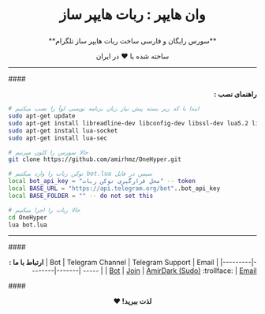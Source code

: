 # <p align="center">**وان هایپر : ربات هایپر ساز**
<p align="center">**سورس رایگان و فارسی ساخت ربات هایپر ساز تلگرام**
<p align="center">ساخته شده با ♥ در ایران

***
####<p align="right">**: راهنمای نصب**

```bash
# ابتدا با کد زیر بسته پیش نیاز زبان برنامه نویسی لوآ را نصب میکنیم
sudo apt-get update
sudo apt-get install libreadline-dev libconfig-dev libssl-dev lua5.2 liblua5.2-dev libevent-dev make unzip git redis-server g++ libjansson-dev libpython-dev expat libexpat1-dev
sudo apt-get install lua-socket
sudo apt-get install lua-sec
```

```bash
# حالا سورس را کلون میزنیم
git clone https://github.com/amirhmz/OneHyper.git
```

```bash
# توکن ربات را وارد میکنیم bot.lua سپس در فایل
local bot_api_key = "محل قرارگیری توکن ربات" -- token
local BASE_URL = "https://api.telegram.org/bot"..bot_api_key
local BASE_FOLDER = "" -- do not set this
```

```bash
# حالا ربات را اجرا میکنیم
cd OneHyper
lua bot.lua
```
***

####<p align="right">**: ارتباط با ما**
| Bot | Telegram Channel | Telegram Support | Email |
|---------|--------|-------| ----- |
| [Bot](https://telegram.me/OneHyperBot) | [Join](https://telegram.me/DarkTeam) | [AmirDark (Sudo)](http://telegram.me/AmirDark) :trollface: | [Email](mailto:amdark77@gmail.com) 

####<p align="center">**♥ !لذت ببرید**
